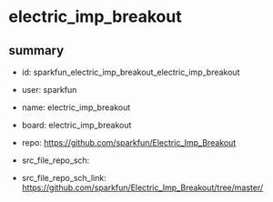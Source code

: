 # electric_imp_breakout
 
## summary 
* id: sparkfun_electric_imp_breakout_electric_imp_breakout
* user: sparkfun
* name: electric_imp_breakout
* board: electric_imp_breakout
* repo: https://github.com/sparkfun/Electric_Imp_Breakout



* src_file_repo_sch: 
* src_file_repo_sch_link: https://github.com/sparkfun/Electric_Imp_Breakout/tree/master/






